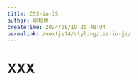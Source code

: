 ```yaml
---
title: CSS-in-JS
author: 耶和博
createTime: 2024/08/10 20:48:04
permalink: /nextjs14/styling/css-in-js/
---
```


# XXX